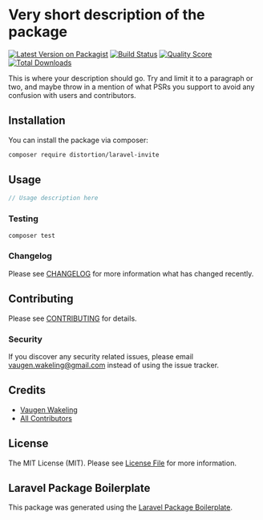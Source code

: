 # Very short description of the package

[![Latest Version on Packagist](https://img.shields.io/packagist/v/distortion/laravel-invite.svg?style=flat-square)](https://packagist.org/packages/distortion/laravel-invite)
[![Build Status](https://img.shields.io/travis/distortion/laravel-invite/master.svg?style=flat-square)](https://travis-ci.org/distortion/laravel-invite)
[![Quality Score](https://img.shields.io/scrutinizer/g/distortion/laravel-invite.svg?style=flat-square)](https://scrutinizer-ci.com/g/distortion/laravel-invite)
[![Total Downloads](https://img.shields.io/packagist/dt/distortion/laravel-invite.svg?style=flat-square)](https://packagist.org/packages/distortion/laravel-invite)

This is where your description should go. Try and limit it to a paragraph or two, and maybe throw in a mention of what PSRs you support to avoid any confusion with users and contributors.

## Installation

You can install the package via composer:

```bash
composer require distortion/laravel-invite
```

## Usage

``` php
// Usage description here
```

### Testing

``` bash
composer test
```

### Changelog

Please see [CHANGELOG](CHANGELOG.md) for more information what has changed recently.

## Contributing

Please see [CONTRIBUTING](CONTRIBUTING.md) for details.

### Security

If you discover any security related issues, please email vaugen.wakeling@gmail.com instead of using the issue tracker.

## Credits

- [Vaugen Wakeling](https://github.com/distortion)
- [All Contributors](../../contributors)

## License

The MIT License (MIT). Please see [License File](LICENSE.md) for more information.

## Laravel Package Boilerplate

This package was generated using the [Laravel Package Boilerplate](https://laravelpackageboilerplate.com).